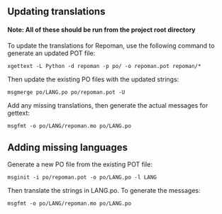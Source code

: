 ## Updating translations

#### Note: All of these should be run from the project root directory

To update the translations for Repoman, use the following command to generate
an updated POT file:

`xgettext -L Python -d repoman -p po/ -o repoman.pot repoman/*`

Then update the existing PO files with the updated strings:

`msgmerge po/LANG.po po/repoman.pot -U`

Add any missing translations, then generate the actual messages for gettext:

`msgfmt -o po/LANG/repoman.mo po/LANG.po`


## Adding missing languages

Generate a new PO file from the existing POT file:

`msginit -i po/repoman.pot -o po/LANG.po -l LANG`

Then translate the strings in LANG.po. To generate the messages:

`msgfmt -o po/LANG/repoman.mo po/LANG.po`
